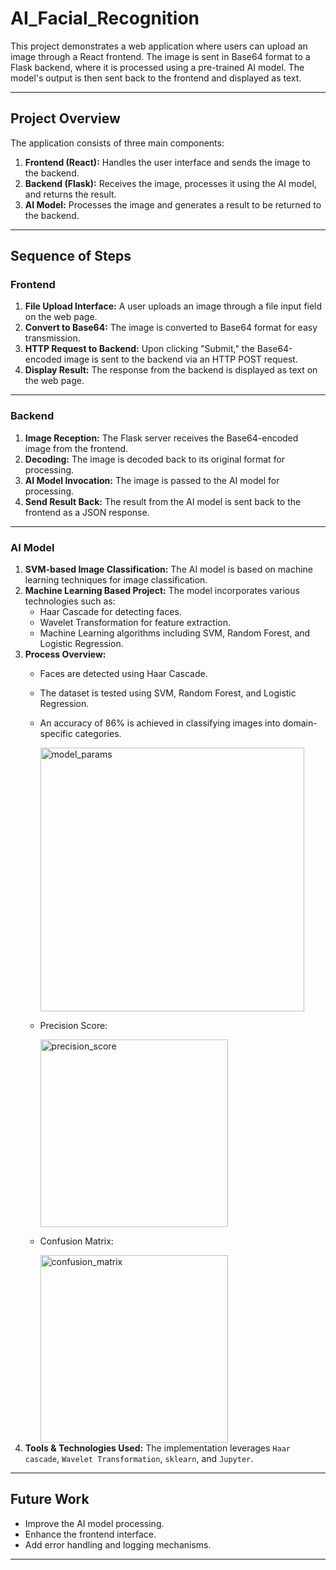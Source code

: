 # AI_Facial_Recognition

This project demonstrates a web application where users can upload an image through a React frontend. The image is sent in Base64 format to a Flask backend, where it is processed using a pre-trained AI model. The model's output is then sent back to the frontend and displayed as text.

---

## Project Overview

The application consists of three main components:
1. **Frontend (React):** Handles the user interface and sends the image to the backend.
2. **Backend (Flask):** Receives the image, processes it using the AI model, and returns the result.
3. **AI Model:** Processes the image and generates a result to be returned to the backend.

---

## Sequence of Steps

### Frontend
1. **File Upload Interface:** A user uploads an image through a file input field on the web page.
2. **Convert to Base64:** The image is converted to Base64 format for easy transmission.
3. **HTTP Request to Backend:** Upon clicking "Submit," the Base64-encoded image is sent to the backend via an HTTP POST request.
4. **Display Result:** The response from the backend is displayed as text on the web page.

---

### Backend
1. **Image Reception:** The Flask server receives the Base64-encoded image from the frontend.
2. **Decoding:** The image is decoded back to its original format for processing.
3. **AI Model Invocation:** The image is passed to the AI model for processing.
4. **Send Result Back:** The result from the AI model is sent back to the frontend as a JSON response.

---

### AI Model
1. **SVM-based Image Classification:** The AI model is based on machine learning techniques for image classification.
2. **Machine Learning Based Project:** The model incorporates various technologies such as:
   - Haar Cascade for detecting faces.
   - Wavelet Transformation for feature extraction.
   - Machine Learning algorithms including SVM, Random Forest, and Logistic Regression.
3. **Process Overview:**
   - Faces are detected using Haar Cascade.
   - The dataset is tested using SVM, Random Forest, and Logistic Regression.
   - An accuracy of 86% is achieved in classifying images into domain-specific categories.
     
     <img width="422" alt="model_params" src="https://github.com/user-attachments/assets/73aa6681-f952-4cd3-9b43-835538d426c3" />
     
   - Precision Score:
     
     <img width="300" alt="precision_score" src="https://github.com/user-attachments/assets/d60784ee-f092-4e0d-83ce-f9bd7ef7d217" />
     
   - Confusion Matrix:
     
     <img width="300" alt="confusion_matrix" src="https://github.com/user-attachments/assets/b1e39944-0e79-438d-b928-f3cbcf4743d1" />
4. **Tools & Technologies Used:** The implementation leverages `Haar cascade`, `Wavelet Transformation`, `sklearn`, and `Jupyter`.

---

## Future Work
- Improve the AI model processing.
- Enhance the frontend interface.
- Add error handling and logging mechanisms.

---
